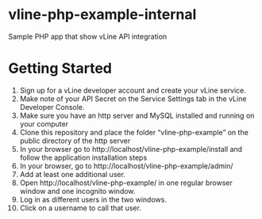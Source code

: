 vline-php-example-internal
==========================

Sample PHP app that show vLine API integration

Getting Started
===============

1. Sign up for a vLine developer account and create your vLine service.
2. Make note of your API Secret on the Service Settings tab in the vLine Developer Console.
3. Make sure you have an http server and MySQL installed and running on your computer
4. Clone this repository and place the folder “vline-php-example” on the public directory of the http server
5. In your browser go to http://localhost/vline-php-example/install and follow the application installation steps
6. In your browser, go to http://localhost/vline-php-example/admin/
7. Add at least one additional user.
8. Open http://localhost/vline-php-example/ in one regular browser window and one incognito window.
9. Log in as different users in the two windows.
10. Click on a username to call that user.
